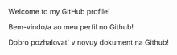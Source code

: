 Welcome to my GitHub profile!

Bem-vindo/a ao meu perfil no Github!


Dobro pozhalovat' v novuy dokument na Github!


